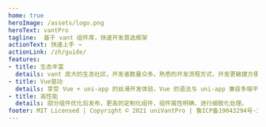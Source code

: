 ```yaml
---
home: true
heroImage: /assets/logo.png
heroText: vantPro
tagline:  基于 vant 组件库，快速开发首选框架
actionText: 快速上手 →
actionLink: /zh/guide/
features:
- title: 生态丰富
  details: vant 庞大的生态社区，开发者数量众多。熟悉的开发流程方式，开发更敏捷方便。
- title: Vue驱动
  details: 享受 Vue + uni-app 的丝滑开发体验，Vue 的语法与 uni-app 兼容多端平台。
- title: 高性能
  details: 部分组件优化后发布，更高的定制化组件，组件属性明确，进行细致化处理。
footer: MIT Licensed | Copyright © 2021 uniVantPro | 鲁ICP备19043294号-3
---
```

<ClientOnly>
<home-content></home-content>
</ClientOnly>